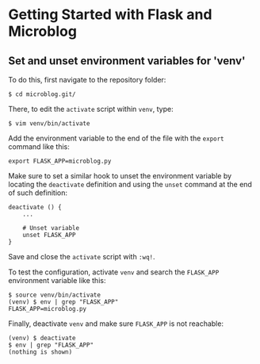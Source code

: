 # Getting Started with Flask and Microblog

## Set and unset environment variables for 'venv'

To do this, first navigate to the repository folder:

```
$ cd microblog.git/
```

There, to edit the `activate` script within `venv`, type:

```
$ vim venv/bin/activate
```

Add the environment variable to the end of the file with the `export` 
command like this:

```
export FLASK_APP=microblog.py
```

Make sure to set a similar hook to unset the environment variable by 
locating the `deactivate` definition and using the `unset` command at 
the end of such definition:

```
deactivate () {
    ...

    # Unset variable
    unset FLASK_APP
}
```

Save and close the `activate` script with `:wq!`.

To test the configuration, activate `venv` and search the `FLASK_APP` 
environment variable like this:

```
$ source venv/bin/activate
(venv) $ env | grep "FLASK_APP"
FLASK_APP=microblog.py
```

Finally, deactivate `venv` and make sure `FLASK_APP` is not reachable:

```
(venv) $ deactivate
$ env | grep "FLASK_APP"
(nothing is shown)
```
